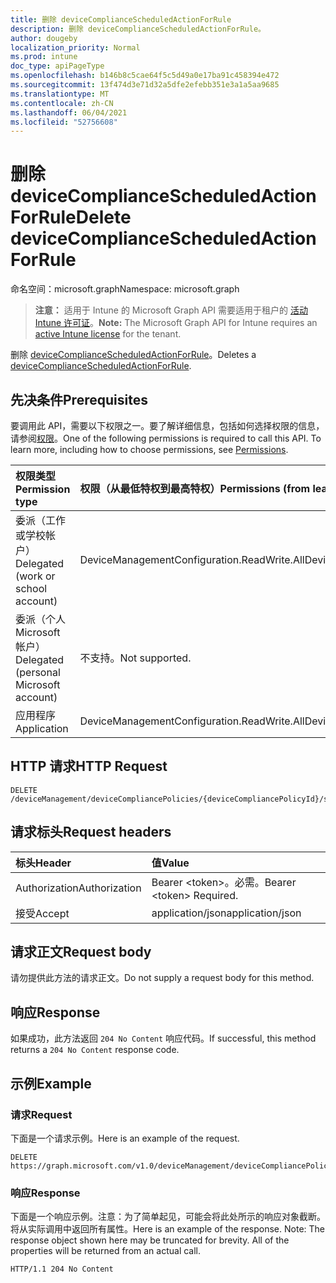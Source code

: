 ```yaml
---
title: 删除 deviceComplianceScheduledActionForRule
description: 删除 deviceComplianceScheduledActionForRule。
author: dougeby
localization_priority: Normal
ms.prod: intune
doc_type: apiPageType
ms.openlocfilehash: b146b8c5cae64f5c5d49a0e17ba91c458394e472
ms.sourcegitcommit: 13f474d3e71d32a5dfe2efebb351e3a1a5aa9685
ms.translationtype: MT
ms.contentlocale: zh-CN
ms.lasthandoff: 06/04/2021
ms.locfileid: "52756608"
---
```

# <a name="delete-devicecompliancescheduledactionforrule"></a><span data-ttu-id="5ef9d-103">删除 deviceComplianceScheduledActionForRule</span><span class="sxs-lookup"><span data-stu-id="5ef9d-103">Delete deviceComplianceScheduledActionForRule</span></span>

<span data-ttu-id="5ef9d-104">命名空间：microsoft.graph</span><span class="sxs-lookup"><span data-stu-id="5ef9d-104">Namespace: microsoft.graph</span></span>

> <span data-ttu-id="5ef9d-105">**注意：** 适用于 Intune 的 Microsoft Graph API 需要适用于租户的 [活动 Intune 许可证](https://go.microsoft.com/fwlink/?linkid=839381)。</span><span class="sxs-lookup"><span data-stu-id="5ef9d-105">**Note:** The Microsoft Graph API for Intune requires an [active Intune license](https://go.microsoft.com/fwlink/?linkid=839381) for the tenant.</span></span>

<span data-ttu-id="5ef9d-106">删除 [deviceComplianceScheduledActionForRule](../resources/intune-deviceconfig-devicecompliancescheduledactionforrule.md)。</span><span class="sxs-lookup"><span data-stu-id="5ef9d-106">Deletes a [deviceComplianceScheduledActionForRule](../resources/intune-deviceconfig-devicecompliancescheduledactionforrule.md).</span></span>

## <a name="prerequisites"></a><span data-ttu-id="5ef9d-107">先决条件</span><span class="sxs-lookup"><span data-stu-id="5ef9d-107">Prerequisites</span></span>
<span data-ttu-id="5ef9d-p101">要调用此 API，需要以下权限之一。要了解详细信息，包括如何选择权限的信息，请参阅[权限](/graph/permissions-reference)。</span><span class="sxs-lookup"><span data-stu-id="5ef9d-p101">One of the following permissions is required to call this API. To learn more, including how to choose permissions, see [Permissions](/graph/permissions-reference).</span></span>

|<span data-ttu-id="5ef9d-110">权限类型</span><span class="sxs-lookup"><span data-stu-id="5ef9d-110">Permission type</span></span>|<span data-ttu-id="5ef9d-111">权限（从最低特权到最高特权）</span><span class="sxs-lookup"><span data-stu-id="5ef9d-111">Permissions (from least to most privileged)</span></span>|
|:---|:---|
|<span data-ttu-id="5ef9d-112">委派（工作或学校帐户）</span><span class="sxs-lookup"><span data-stu-id="5ef9d-112">Delegated (work or school account)</span></span>|<span data-ttu-id="5ef9d-113">DeviceManagementConfiguration.ReadWrite.All</span><span class="sxs-lookup"><span data-stu-id="5ef9d-113">DeviceManagementConfiguration.ReadWrite.All</span></span>|
|<span data-ttu-id="5ef9d-114">委派（个人 Microsoft 帐户）</span><span class="sxs-lookup"><span data-stu-id="5ef9d-114">Delegated (personal Microsoft account)</span></span>|<span data-ttu-id="5ef9d-115">不支持。</span><span class="sxs-lookup"><span data-stu-id="5ef9d-115">Not supported.</span></span>|
|<span data-ttu-id="5ef9d-116">应用程序</span><span class="sxs-lookup"><span data-stu-id="5ef9d-116">Application</span></span>|<span data-ttu-id="5ef9d-117">DeviceManagementConfiguration.ReadWrite.All</span><span class="sxs-lookup"><span data-stu-id="5ef9d-117">DeviceManagementConfiguration.ReadWrite.All</span></span>|

## <a name="http-request"></a><span data-ttu-id="5ef9d-118">HTTP 请求</span><span class="sxs-lookup"><span data-stu-id="5ef9d-118">HTTP Request</span></span>
<!-- {
  "blockType": "ignored"
}
-->
``` http
DELETE /deviceManagement/deviceCompliancePolicies/{deviceCompliancePolicyId}/scheduledActionsForRule/{deviceComplianceScheduledActionForRuleId}
```

## <a name="request-headers"></a><span data-ttu-id="5ef9d-119">请求标头</span><span class="sxs-lookup"><span data-stu-id="5ef9d-119">Request headers</span></span>
|<span data-ttu-id="5ef9d-120">标头</span><span class="sxs-lookup"><span data-stu-id="5ef9d-120">Header</span></span>|<span data-ttu-id="5ef9d-121">值</span><span class="sxs-lookup"><span data-stu-id="5ef9d-121">Value</span></span>|
|:---|:---|
|<span data-ttu-id="5ef9d-122">Authorization</span><span class="sxs-lookup"><span data-stu-id="5ef9d-122">Authorization</span></span>|<span data-ttu-id="5ef9d-123">Bearer &lt;token&gt;。必需。</span><span class="sxs-lookup"><span data-stu-id="5ef9d-123">Bearer &lt;token&gt; Required.</span></span>|
|<span data-ttu-id="5ef9d-124">接受</span><span class="sxs-lookup"><span data-stu-id="5ef9d-124">Accept</span></span>|<span data-ttu-id="5ef9d-125">application/json</span><span class="sxs-lookup"><span data-stu-id="5ef9d-125">application/json</span></span>|

## <a name="request-body"></a><span data-ttu-id="5ef9d-126">请求正文</span><span class="sxs-lookup"><span data-stu-id="5ef9d-126">Request body</span></span>
<span data-ttu-id="5ef9d-127">请勿提供此方法的请求正文。</span><span class="sxs-lookup"><span data-stu-id="5ef9d-127">Do not supply a request body for this method.</span></span>

## <a name="response"></a><span data-ttu-id="5ef9d-128">响应</span><span class="sxs-lookup"><span data-stu-id="5ef9d-128">Response</span></span>
<span data-ttu-id="5ef9d-129">如果成功，此方法返回 `204 No Content` 响应代码。</span><span class="sxs-lookup"><span data-stu-id="5ef9d-129">If successful, this method returns a `204 No Content` response code.</span></span>

## <a name="example"></a><span data-ttu-id="5ef9d-130">示例</span><span class="sxs-lookup"><span data-stu-id="5ef9d-130">Example</span></span>

### <a name="request"></a><span data-ttu-id="5ef9d-131">请求</span><span class="sxs-lookup"><span data-stu-id="5ef9d-131">Request</span></span>
<span data-ttu-id="5ef9d-132">下面是一个请求示例。</span><span class="sxs-lookup"><span data-stu-id="5ef9d-132">Here is an example of the request.</span></span>
``` http
DELETE https://graph.microsoft.com/v1.0/deviceManagement/deviceCompliancePolicies/{deviceCompliancePolicyId}/scheduledActionsForRule/{deviceComplianceScheduledActionForRuleId}
```

### <a name="response"></a><span data-ttu-id="5ef9d-133">响应</span><span class="sxs-lookup"><span data-stu-id="5ef9d-133">Response</span></span>
<span data-ttu-id="5ef9d-p102">下面是一个响应示例。注意：为了简单起见，可能会将此处所示的响应对象截断。将从实际调用中返回所有属性。</span><span class="sxs-lookup"><span data-stu-id="5ef9d-p102">Here is an example of the response. Note: The response object shown here may be truncated for brevity. All of the properties will be returned from an actual call.</span></span>
``` http
HTTP/1.1 204 No Content
```




